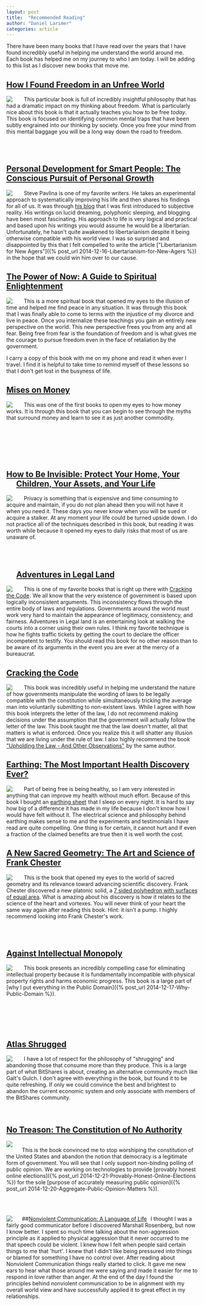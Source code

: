 ```yaml
---
layout: post
title:  "Recommended Reading"
author: "Daniel Larimer"
categories: article 
---
```


There have been many books that I have read over the years that I have found incredibly useful in helping me understand the world around me.  Each book has helped me on my journey to who I am today.  I will be adding to this list as I discover new books that move me.  

## <a href="http://www.amazon.com/gp/product/B008T2CJ9Q/ref=as_li_tl?ie=UTF8&camp=1789&creative=9325&creativeASIN=B008T2CJ9Q&linkCode=as2&tag=bytesblog-20&linkId=PNA6DQ35L26EP6QT">How I Found Freedom in an Unfree World</a><img src="http://ir-na.amazon-adsystem.com/e/ir?t=bytesblog-20&l=as2&o=1&a=B008T2CJ9Q" width="1" height="1" border="0" alt="" style="border:none !important; margin:0px !important;" />
<a href="http://www.amazon.com/gp/product/B008T2CJ9Q/ref=as_li_tl?ie=UTF8&camp=1789&creative=9325&creativeASIN=B008T2CJ9Q&linkCode=as2&tag=bytesblog-20&linkId=SZMLMJJUP75Y3TKJ"><img style="float:left; margin-right:25px" border="0" src="http://ws-na.amazon-adsystem.com/widgets/q?_encoding=UTF8&ASIN=B008T2CJ9Q&Format=_SL250_&ID=AsinImage&MarketPlace=US&ServiceVersion=20070822&WS=1&tag=bytesblog-20" ></a><img src="http://ir-na.amazon-adsystem.com/e/ir?t=bytesblog-20&l=as2&o=1&a=B008T2CJ9Q" width="1" height="1" border="0" alt="" style="border:none !important; margin:0px !important;" />
  This particular book is full of incredibly insightful philosophy that has had a dramatic impact on my thinking about freedom.  What is particularly nice about this book is that it actually teaches you how to be free *today*.  This book is focused on identifying common mental traps that have been subtly engrained into our thinking by society.  Once you free your mind from this mental baggage you will be a long way down the road to freedom.  

  <br/>
  <br/>


## <a href="http://www.amazon.com/gp/product/1401922767/ref=as_li_tl?ie=UTF8&camp=1789&creative=9325&creativeASIN=1401922767&linkCode=as2&tag=bytesblog-20&linkId=LJPO2CROFO46F234">Personal Development for Smart People: The Conscious Pursuit of Personal Growth</a><img src="http://ir-na.amazon-adsystem.com/e/ir?t=bytesblog-20&l=as2&o=1&a=1401922767" width="1" height="1" border="0" alt="" style="border:none !important; margin:0px !important;" />
<a href="http://www.amazon.com/gp/product/1401922767/ref=as_li_tl?ie=UTF8&camp=1789&creative=9325&creativeASIN=1401922767&linkCode=as2&tag=bytesblog-20&linkId=UJ45PEV4VOCQMAHT"><img style="float:left;margin-right:25px" border="0" src="http://ws-na.amazon-adsystem.com/widgets/q?_encoding=UTF8&ASIN=1401922767&Format=_SL250_&ID=AsinImage&MarketPlace=US&ServiceVersion=20070822&WS=1&tag=bytesblog-20" ></a><img src="http://ir-na.amazon-adsystem.com/e/ir?t=bytesblog-20&l=as2&o=1&a=1401922767" width="1" height="1" border="0" alt="" style="border:none !important; margin:0px !important;" />
Steve Pavlina is one of my favorite writers.  He takes an experimental approach to systematically improving his life and then shares his findings for all of us.   It was through [his blog](http://stevepavlina.com) that I was first introduced to subjective reality.  His writings on lucid dreaming, polyphonic sleeping, and blogging have been most fascinating.  His approach to life is very logical and practical and based upon his writings you would assume he would be a libertarian.  Unfortunately, he hasn't quite awakened to libertarianism despite it being otherwise compatible with his world view.  I was so surprised and disappointed by this that I felt compelled to write the article ["Libertarianism for New Agers"]({% post_url 2014-12-16-Libertarianism-for-New-Agers %}) in the hope that we could win him over to our cause.  


## <a href="http://www.amazon.com/gp/product/1577314808/ref=as_li_tl?ie=UTF8&camp=1789&creative=9325&creativeASIN=1577314808&linkCode=as2&tag=bytesblog-20&linkId=N5GDUDVNS2NGCSBR">The Power of Now: A Guide to Spiritual Enlightenment</a><img src="http://ir-na.amazon-adsystem.com/e/ir?t=bytesblog-20&l=as2&o=1&a=1577314808" width="1" height="1" border="0" alt="" style="border:none !important; margin:0px !important;" />
<a href="http://www.amazon.com/gp/product/1577314808/ref=as_li_tl?ie=UTF8&camp=1789&creative=9325&creativeASIN=1577314808&linkCode=as2&tag=bytesblog-20&linkId=CDOZKF7GJH22CZFW"><img style="float:left; margin-right:25px" border="0" src="http://ws-na.amazon-adsystem.com/widgets/q?_encoding=UTF8&ASIN=1577314808&Format=_SL250_&ID=AsinImage&MarketPlace=US&ServiceVersion=20070822&WS=1&tag=bytesblog-20" ></a><img src="http://ir-na.amazon-adsystem.com/e/ir?t=bytesblog-20&l=as2&o=1&a=1577314808" width="1" height="1" border="0" alt="" style="border:none !important; margin:0px !important;" />
This is a more spiritual book that opened my eyes to the illusion of time and helped me find peace in any situation.  It was through this book that I was finally able to come to terms with the injustice of my divorce and live in peace.  Once you internalize these teachings you gain an entirely new perspective on the world.  This new perspective frees you from any and all fear.  Being free from fear is the foundation of freedom and is what gives me the courage to pursue freedom even in the face of retaliation by the government.    

I carry a copy of this book with me on my phone and read it when ever I travel.  I find it is helpful to take time to remind myself of these lessons so that I don't get lost in the busyness of life.   

## <a href="http://www.amazon.com/gp/product/B007TA55SG/ref=as_li_tl?ie=UTF8&camp=1789&creative=9325&creativeASIN=B007TA55SG&linkCode=as2&tag=bytesblog-20&linkId=DKMR6Y2FPOVLYGRZ">Mises on Money</a><img src="http://ir-na.amazon-adsystem.com/e/ir?t=bytesblog-20&l=as2&o=1&a=B007TA55SG" width="1" height="1" border="0" alt="" style="border:none !important; margin:0px !important;" />
<a href="http://www.amazon.com/gp/product/B007TA55SG/ref=as_li_tl?ie=UTF8&camp=1789&creative=9325&creativeASIN=B007TA55SG&linkCode=as2&tag=bytesblog-20&linkId=VFJVO2DXDGSOOKGM"><img style="float:left;margin-right:25px" border="0" src="http://ws-na.amazon-adsystem.com/widgets/q?_encoding=UTF8&ASIN=B007TA55SG&Format=_SL250_&ID=AsinImage&MarketPlace=US&ServiceVersion=20070822&WS=1&tag=bytesblog-20" ></a><img src="http://ir-na.amazon-adsystem.com/e/ir?t=bytesblog-20&l=as2&o=1&a=B007TA55SG" width="1" height="1" border="0" alt="" style="border:none !important; margin:0px !important;" />
This was one of the first books to open my eyes to how money works.  It is through this book that you can begin to see through the myths that surround money and learn to see it as just another commodity. 
<p>
<br/>
<br/>
<br/>
<br/>
<br/>
</p>
<p/>


## <a href="http://www.amazon.com/gp/product/1250010454/ref=as_li_tl?ie=UTF8&camp=1789&creative=9325&creativeASIN=1250010454&linkCode=as2&tag=bytesblog-20&linkId=GIBAJD24GCVNDBX2">How to Be Invisible: Protect Your Home, Your Children, Your Assets, and Your Life</a><img style="float:left; margin-right:25px" src="http://ir-na.amazon-adsystem.com/e/ir?t=bytesblog-20&l=as2&o=1&a=1250010454" width="1" height="1" border="0" alt="" style="border:none !important; margin:0px !important;" />
<a href="http://www.amazon.com/gp/product/1250010454/ref=as_li_tl?ie=UTF8&camp=1789&creative=9325&creativeASIN=1250010454&linkCode=as2&tag=bytesblog-20&linkId=OLC4YCEP5U2FXPWR"><img style="float:left; margin-right:25px" border="0" src="http://ws-na.amazon-adsystem.com/widgets/q?_encoding=UTF8&ASIN=1250010454&Format=_SL250_&ID=AsinImage&MarketPlace=US&ServiceVersion=20070822&WS=1&tag=bytesblog-20" ></a><img src="http://ir-na.amazon-adsystem.com/e/ir?t=bytesblog-20&l=as2&o=1&a=1250010454" width="1" height="1" border="0" alt="" style="border:none !important; margin:0px !important;" />
Privacy is something that is expensive and time consuming to acquire and maintain, if you do not plan ahead then you will not have it when you need it.   These days you never know when you will be sued or acquire a stalker.  At any moment your life could be turned upside down.   I do not practice all of the techniques described in this book, but reading it was worth while because it opened my eyes to daily risks that most of us are unaware of.

<br/>
<br/>

## <a href="http://www.amazon.com/gp/product/061512299X/ref=as_li_tl?ie=UTF8&camp=1789&creative=9325&creativeASIN=061512299X&linkCode=as2&tag=bytesblog-20&linkId=2VB45SZYL5RI34A7">Adventures in Legal Land</a><img style="float:left; margin-right:25px" src="http://ir-na.amazon-adsystem.com/e/ir?t=bytesblog-20&l=as2&o=1&a=061512299X" width="1" height="1" border="0" alt="" style="border:none !important; margin:0px !important;" />
<a href="http://www.amazon.com/gp/product/061512299X/ref=as_li_tl?ie=UTF8&camp=1789&creative=9325&creativeASIN=061512299X&linkCode=as2&tag=bytesblog-20&linkId=IHMCKMONB6MF23BD"><img style="float:left;margin-right:25px" border="0" src="http://ws-na.amazon-adsystem.com/widgets/q?_encoding=UTF8&ASIN=061512299X&Format=_SL250_&ID=AsinImage&MarketPlace=US&ServiceVersion=20070822&WS=1&tag=bytesblog-20" ></a><img src="http://ir-na.amazon-adsystem.com/e/ir?t=bytesblog-20&l=as2&o=1&a=061512299X" width="1" height="1" border="0" alt="" style="border:none !important; margin:0px !important;" />
This is one of my favorite books that is right up there with <a href="http://www.amazon.com/gp/product/0974393606/ref=as_li_tl?ie=UTF8&camp=1789&creative=9325&creativeASIN=0974393606&linkCode=as2&tag=bytesblog-20&linkId=5LNSJSLYJARKZV3F">Cracking the Code</a><img src="http://ir-na.amazon-adsystem.com/e/ir?t=bytesblog-20&l=as2&o=1&a=0974393606" width="1" height="1" border="0" alt="" style="border:none !important; margin:0px !important;" />.   We all know that the very existence of government is based upon logically inconsistent arguments.  This inconsistency flows through the entire body of laws and regulations.  Governments around the world must work very hard to maintain the appearance of legitimacy, consistency, and fairness.   Adventures in Legal land is an entertaining look at walking the courts into a corner using their own rules.  I think my favorite technique is how he fights traffic tickets by getting the court to declare the officer incompetent to testify.   You should read this book for no other reason than to be aware of its arguments in the event you are ever at the mercy of a bureaucrat. 


## <a href="http://www.amazon.com/gp/product/0974393606/ref=as_li_tl?ie=UTF8&camp=1789&creative=9325&creativeASIN=0974393606&linkCode=as2&tag=bytesblog-20&linkId=5LNSJSLYJARKZV3F">Cracking the Code</a><img src="http://ir-na.amazon-adsystem.com/e/ir?t=bytesblog-20&l=as2&o=1&a=0974393606" width="1" height="1" border="0" alt="" style="border:none !important; margin:0px !important;" />
  <a href="http://www.amazon.com/gp/product/0974393606/ref=as_li_tl?ie=UTF8&camp=1789&creative=9325&creativeASIN=0974393606&linkCode=as2&tag=bytesblog-20&linkId=N2KT4RGQMTWWNKIC"><img style="float:left;margin-right:25px" border="0" src="http://ws-na.amazon-adsystem.com/widgets/q?_encoding=UTF8&ASIN=0974393606&Format=_SL250_&ID=AsinImage&MarketPlace=US&ServiceVersion=20070822&WS=1&tag=bytesblog-20" ></a><img src="http://ir-na.amazon-adsystem.com/e/ir?t=bytesblog-20&l=as2&o=1&a=0974393606" width="1" height="1" border="0" alt="" style="border:none !important; margin:0px !important;" />
  This book was incredibly useful in helping me understand the nature of how governments manipulate the wording of laws to be legally compatible with the constitution while simultaneously tricking the average man into voluntarily submitting to non-existent laws.  While I agree with how this book interprets the letter of the law, I do not recommend making decisions under the assumption that the government will actually follow the letter of the law.   This book taught me that the law doesn't matter, all that matters is what is enforced.  Once you realize this it will shatter any illusion that we are living under the rule of law.   I also highly recommend the book <a href="http://www.amazon.com/gp/product/0974393614/ref=as_li_tl?ie=UTF8&camp=1789&creative=9325&creativeASIN=0974393614&linkCode=as2&tag=bytesblog-20&linkId=2ITJ6K6WRVZEGFMB">"Upholding the Law - And Other Observations"</a><img src="http://ir-na.amazon-adsystem.com/e/ir?t=bytesblog-20&l=as2&o=1&a=0974393614" width="1" height="1" border="0" alt="" style="border:none !important; margin:0px !important;" /> by the same author.  



## <a href="http://www.amazon.com/gp/product/1591202833/ref=as_li_tl?ie=UTF8&camp=1789&creative=9325&creativeASIN=1591202833&linkCode=as2&tag=bytesblog-20&linkId=Z4YOWQCGXUNSFH7X">Earthing: The Most Important Health Discovery Ever?</a><img src="http://ir-na.amazon-adsystem.com/e/ir?t=bytesblog-20&l=as2&o=1&a=1591202833" width="1" height="1" border="0" alt="" style="border:none !important; margin:0px !important;" />
<a href="http://www.amazon.com/gp/product/1591202833/ref=as_li_tl?ie=UTF8&camp=1789&creative=9325&creativeASIN=1591202833&linkCode=as2&tag=bytesblog-20&linkId=Q33ABIBOEGJSK42V"><img style="float:left; margin-right:25px" border="0" src="http://ws-na.amazon-adsystem.com/widgets/q?_encoding=UTF8&ASIN=1591202833&Format=_SL250_&ID=AsinImage&MarketPlace=US&ServiceVersion=20070822&WS=1&tag=bytesblog-20" ></a><img src="http://ir-na.amazon-adsystem.com/e/ir?t=bytesblog-20&l=as2&o=1&a=1591202833" width="1" height="1" border="0" alt="" style="border:none !important; margin:0px !important;" />
Part of being free is being healthy, so I am very interested in anything that can improve my health without much effort.
Because of this book I bought an <a href="http://www.amazon.com/gp/product/B0071URSUW/ref=as_li_tl?ie=UTF8&camp=1789&creative=9325&creativeASIN=B0071URSUW&linkCode=as2&tag=bytesblog-20&linkId=NABBXTXRNOFBDPAK">earthing sheet</a><img src="http://ir-na.amazon-adsystem.com/e/ir?t=bytesblog-20&l=as2&o=1&a=B0071URSUW" width="1" height="1" border="0" alt="" style="border:none !important; margin:0px !important;" /> that I sleep on every night.  It is hard to say how big of a difference it has made in my life because I don't know how I would have felt without it.  The electrical science and philosophy behind earthing makes sense to me and the experiments and testimonials I have read are quite compelling.  One thing is for certain, it cannot hurt and if even a fraction of the claimed benefits are true then it is well worth the cost.  

## <a href="http://www.amazon.com/gp/product/0988749203/ref=as_li_tl?ie=UTF8&camp=1789&creative=9325&creativeASIN=0988749203&linkCode=as2&tag=bytesblog-20&linkId=VDESHI3EGV6J72JX">A New Sacred Geometry: The Art and Science of Frank Chester</a><img src="http://ir-na.amazon-adsystem.com/e/ir?t=bytesblog-20&l=as2&o=1&a=0988749203" width="1" height="1" border="0" alt="" style="border:none !important; margin:0px !important;" />
<a href="http://www.amazon.com/gp/product/0988749203/ref=as_li_tl?ie=UTF8&camp=1789&creative=9325&creativeASIN=0988749203&linkCode=as2&tag=bytesblog-20&linkId=UCAPSKUR4K5CUOHQ"><img style="float:left;margin-right:25px" border="0" src="http://ws-na.amazon-adsystem.com/widgets/q?_encoding=UTF8&ASIN=0988749203&Format=_SL250_&ID=AsinImage&MarketPlace=US&ServiceVersion=20070822&WS=1&tag=bytesblog-20" ></a><img src="http://ir-na.amazon-adsystem.com/e/ir?t=bytesblog-20&l=as2&o=1&a=0988749203" width="1" height="1" border="0" alt="" style="border:none !important; margin:0px !important;" />
This is the book that opened my eyes to the world of sacred geometry and its relevance toward advancing scientific discovery.  Frank Chester discovered a new platonic solid, a [7 sided polyhedron with surfaces of equal area](http://www.frankchester.com/wp-content/uploads/2009/08/Lilipoh-article.pdf).  What is amazing about his discovery is how it relates to the science of the heart and vortexes.   You will never think of your heart the same way again after reading this book.  Hint: it isn't a pump.   I highly recommend looking into Frank Chester's work.

<p>
<br/>
<br/>
</p>

## <a href="http://www.amazon.com/gp/product/0521127262/ref=as_li_tl?ie=UTF8&camp=1789&creative=9325&creativeASIN=0521127262&linkCode=as2&tag=bytesblog-20&linkId=3N7CGSNODRWZAIYL">Against Intellectual Monopoly</a><img src="http://ir-na.amazon-adsystem.com/e/ir?t=bytesblog-20&l=as2&o=1&a=0521127262" width="1" height="1" border="0" alt="" style="border:none !important; margin:0px !important;" />
<a href="http://www.amazon.com/gp/product/0521127262/ref=as_li_tl?ie=UTF8&camp=1789&creative=9325&creativeASIN=0521127262&linkCode=as2&tag=bytesblog-20&linkId=CZJGVXQGKXFXE35D"><img style="float:left;margin-right:25px" border="0" src="http://ws-na.amazon-adsystem.com/widgets/q?_encoding=UTF8&ASIN=0521127262&Format=_SL250_&ID=AsinImage&MarketPlace=US&ServiceVersion=20070822&WS=1&tag=bytesblog-20" ></a><img src="http://ir-na.amazon-adsystem.com/e/ir?t=bytesblog-20&l=as2&o=1&a=0521127262" width="1" height="1" border="0" alt="" style="border:none !important; margin:0px !important;" />
This book presents an incredibly compelling case for eliminating intellectual property because it is fundamentally incompatible with physical property rights and harms economic progress.  This book is a large part of [why I put everything in the Public Domain]({% post_url 2014-12-17-Why-Public-Domain %}).
<p>
<br/>
<br/>
<br/>
<br/>
</p>

## <a href="http://www.amazon.com/gp/product/0452011876/ref=as_li_tl?ie=UTF8&camp=1789&creative=9325&creativeASIN=0452011876&linkCode=as2&tag=bytesblog-20&linkId=VANU6EL2PLN7LREO">Atlas Shrugged</a><img src="http://ir-na.amazon-adsystem.com/e/ir?t=bytesblog-20&l=as2&o=1&a=0452011876" width="1" height="1" border="0" alt="" style="border:none !important; margin:0px !important;" />
<a href="http://www.amazon.com/gp/product/0452011876/ref=as_li_tl?ie=UTF8&camp=1789&creative=9325&creativeASIN=0452011876&linkCode=as2&tag=bytesblog-20&linkId=DAAKNB7GPDMQTSZO"><img style="float:left;margin-right:25px" border="0" src="http://ws-na.amazon-adsystem.com/widgets/q?_encoding=UTF8&ASIN=0452011876&Format=_SL250_&ID=AsinImage&MarketPlace=US&ServiceVersion=20070822&WS=1&tag=bytesblog-20" ></a><img src="http://ir-na.amazon-adsystem.com/e/ir?t=bytesblog-20&l=as2&o=1&a=0452011876" width="1" height="1" border="0" alt="" style="border:none !important; margin:0px !important;" />
I have a lot of respect for the philosophy of "shrugging" and abandoning those that consume more than they produce.  This is a large part of what BitShares is about, creating an alternative community much like Galt's Gulch.  I don't agree with everything in the book, but found it to be quite refreshing.   If only we could convince the best and brightest to abandon the current economic system and only associate with members of the BitShares community.  
<br/>
<br/>

## <a href="http://www.amazon.com/gp/product/1938357000/ref=as_li_tl?ie=UTF8&camp=1789&creative=9325&creativeASIN=1938357000&linkCode=as2&tag=bytesblog-20&linkId=FTV3RHKPNRPUMRKN">No Treason: The Constitution of No Authority</a><img src="http://ir-na.amazon-adsystem.com/e/ir?t=bytesblog-20&l=as2&o=1&a=1938357000" width="1" height="1" border="0" alt="" style="border:none !important; margin:0px !important;" />
<a href="http://www.amazon.com/gp/product/1938357000/ref=as_li_tl?ie=UTF8&camp=1789&creative=9325&creativeASIN=1938357000&linkCode=as2&tag=bytesblog-20&linkId=VJKJBFOWNZGENAJD"><img style="float:left;margin-right:25px" border="0" src="http://ws-na.amazon-adsystem.com/widgets/q?_encoding=UTF8&ASIN=1938357000&Format=_SL250_&ID=AsinImage&MarketPlace=US&ServiceVersion=20070822&WS=1&tag=bytesblog-20" ></a><img src="http://ir-na.amazon-adsystem.com/e/ir?t=bytesblog-20&l=as2&o=1&a=1938357000" width="1" height="1" border="0" alt="" style="border:none !important; margin:0px !important;" />

This is the book convinced me to stop worshiping the constitution of the United States and abandon the notion that democracy is a legitimate form of government.  You will see that I only support non-binding polling of public opinion.  We are working on technologies to provide [provably honest online elections]({% post_url 2014-12-21-Provably-Honest-Online-Elections %}) for the sole [purpose of accurately measuring public opinion]({% post_url 2014-12-20-Aggregate-Public-Opinion-Matters %}).
<p>
<br/>
<br/>
</p>

##<a href="http://www.amazon.com/gp/product/1892005034/ref=as_li_tl?ie=UTF8&camp=1789&creative=9325&creativeASIN=1892005034&linkCode=as2&tag=bytesblog-20&linkId=3ADBUM6TI2MYJXIU">Nonviolent Communication: A Language of Life</a><img src="http://ir-na.amazon-adsystem.com/e/ir?t=bytesblog-20&l=as2&o=1&a=1892005034" width="1" height="1" border="0" alt="" style="border:none !important; margin:0px !important;" />
<a href="http://www.amazon.com/gp/product/1892005034/ref=as_li_tl?ie=UTF8&camp=1789&creative=9325&creativeASIN=1892005034&linkCode=as2&tag=bytesblog-20&linkId=RM3GSWSPMMGRZGT7"><img style="float:left;margin-right:25px" border="0" src="http://ws-na.amazon-adsystem.com/widgets/q?_encoding=UTF8&ASIN=1892005034&Format=_SL250_&ID=AsinImage&MarketPlace=US&ServiceVersion=20070822&WS=1&tag=bytesblog-20" ></a><img src="http://ir-na.amazon-adsystem.com/e/ir?t=bytesblog-20&l=as2&o=1&a=1892005034" width="1" height="1" border="0" alt="" style="border:none !important; margin:0px !important;" />
I thought I was a fairly good communicator before I discovered Marshall Rosenberg, but now I know better.  I spent so much time talking about the non-aggression principle as it applied to physical aggression that it never occurred to me that speech could be violent.  I knew how I felt when people said certain things to me that 'hurt'.  I knew that I didn't like being pressured into things or blamed for something I have no control over.  After reading about Nonviolent Communication things really started to click.  It gave me new ears to hear what those around me were saying and made it easier for me to respond in love rather than anger.  At the end of the day I found the principles behind nonviolent communication to be in alignment with my overall world view and have successfully applied it to great effect in my relationships.  





